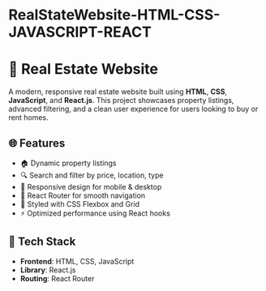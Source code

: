# RealStateWebsite-HTML-CSS-JAVASCRIPT-REACT
# 🏡 Real Estate Website

A modern, responsive real estate website built using **HTML**, 
**CSS**, **JavaScript**, and **React.js**. This project showcases
property listings, advanced filtering, and a clean user experience for users
looking to buy or rent homes.

## 🌐 Features

- 🏠 Dynamic property listings
- 🔍 Search and filter by price, location, type
- 📱 Responsive design for mobile & desktop
- 🧭 React Router for smooth navigation
- 🎨 Styled with CSS Flexbox and Grid
- ⚡ Optimized performance using React hooks

## 🚀 Tech Stack

- **Frontend**: HTML, CSS, JavaScript
- **Library**: React.js
- **Routing**: React Router
